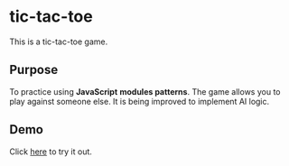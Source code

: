 # tic-tac-toe
This is a tic-tac-toe game.

## Purpose
To practice using **JavaScript** **modules patterns**. The game allows you to play against someone else. It is being improved to implement AI logic.

## Demo
Click [here](https://oasaleh.github.io/tic-tac-toe/) to try it out.